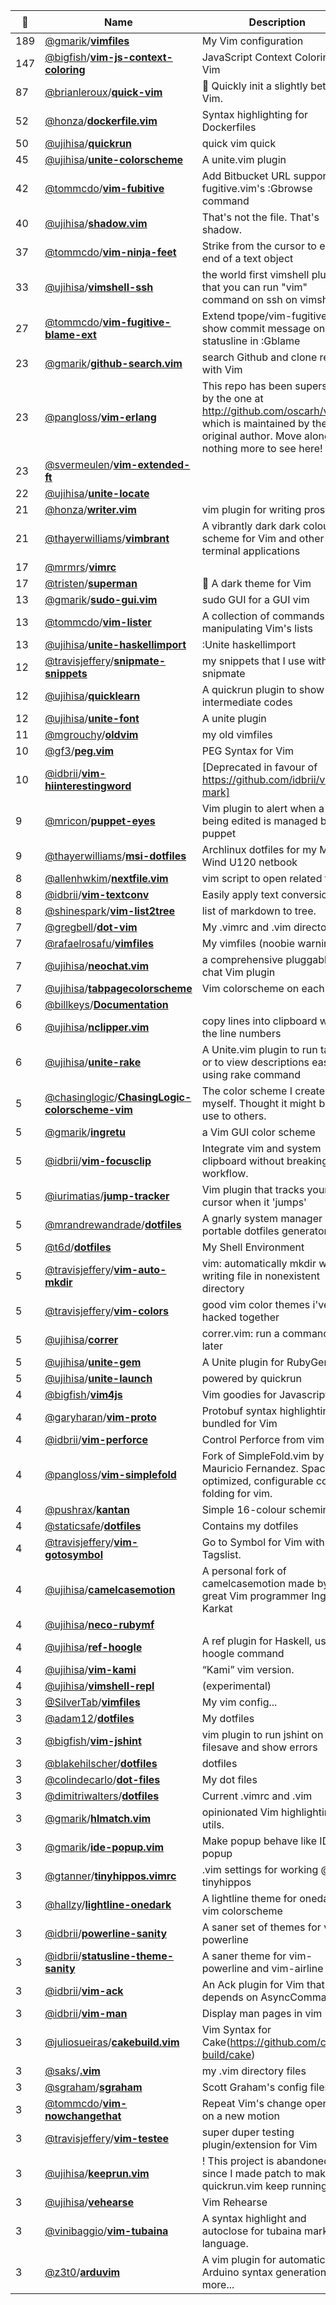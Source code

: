 |:star2: | Name | Description | 🌍|
|---|---|---|---|
|189|[@gmarik](https://github.com/gmarik)/[**vimfiles**](https://github.com/gmarik/vimfiles)|My Vim configuration||
|147|[@bigfish](https://github.com/bigfish)/[**vim-js-context-coloring**](https://github.com/bigfish/vim-js-context-coloring)|JavaScript Context Coloring in Vim||
|87|[@brianleroux](https://github.com/brianleroux)/[**quick-vim**](https://github.com/brianleroux/quick-vim)|:rocket: Quickly init a slightly better Vim.||
|52|[@honza](https://github.com/honza)/[**dockerfile.vim**](https://github.com/honza/dockerfile.vim)|Syntax highlighting for Dockerfiles||
|50|[@ujihisa](https://github.com/ujihisa)/[**quickrun**](https://github.com/ujihisa/quickrun)|quick vim quick||
|45|[@ujihisa](https://github.com/ujihisa)/[**unite-colorscheme**](https://github.com/ujihisa/unite-colorscheme)|A unite.vim plugin||
|42|[@tommcdo](https://github.com/tommcdo)/[**vim-fubitive**](https://github.com/tommcdo/vim-fubitive)|Add Bitbucket URL support to fugitive.vim's :Gbrowse command||
|40|[@ujihisa](https://github.com/ujihisa)/[**shadow.vim**](https://github.com/ujihisa/shadow.vim)|That's not the file. That's shadow.||
|37|[@tommcdo](https://github.com/tommcdo)/[**vim-ninja-feet**](https://github.com/tommcdo/vim-ninja-feet)|Strike from the cursor to either end of a text object||
|33|[@ujihisa](https://github.com/ujihisa)/[**vimshell-ssh**](https://github.com/ujihisa/vimshell-ssh)|the world first vimshell plugin that you can run "vim" command on ssh on vimshell||
|27|[@tommcdo](https://github.com/tommcdo)/[**vim-fugitive-blame-ext**](https://github.com/tommcdo/vim-fugitive-blame-ext)|Extend tpope/vim-fugitive to show commit message on statusline in :Gblame||
|23|[@gmarik](https://github.com/gmarik)/[**github-search.vim**](https://github.com/gmarik/github-search.vim)|search Github and clone repos with Vim|[:arrow_upper_right:](http://github.com/gmarik/github-search.vim)|
|23|[@pangloss](https://github.com/pangloss)/[**vim-erlang**](https://github.com/pangloss/vim-erlang)|This repo has been superseded by the one at http://github.com/oscarh/vimerl which is maintained by the original author. Move along, nothing more to see here!||
|23|[@svermeulen](https://github.com/svermeulen)/[**vim-extended-ft**](https://github.com/svermeulen/vim-extended-ft)|||
|22|[@ujihisa](https://github.com/ujihisa)/[**unite-locate**](https://github.com/ujihisa/unite-locate)|||
|21|[@honza](https://github.com/honza)/[**writer.vim**](https://github.com/honza/writer.vim)|vim plugin for writing prose||
|21|[@thayerwilliams](https://github.com/thayerwilliams)/[**vimbrant**](https://github.com/thayerwilliams/vimbrant)|A vibrantly dark dark colour scheme for Vim and other terminal applications||
|17|[@mrmrs](https://github.com/mrmrs)/[**vimrc**](https://github.com/mrmrs/vimrc)|||
|17|[@tristen](https://github.com/tristen)/[**superman**](https://github.com/tristen/superman)|:art: A dark theme for Vim||
|13|[@gmarik](https://github.com/gmarik)/[**sudo-gui.vim**](https://github.com/gmarik/sudo-gui.vim)|sudo GUI for a GUI vim|[:arrow_upper_right:](https://github.com/gmarik/sudo-gui.vim)|
|13|[@tommcdo](https://github.com/tommcdo)/[**vim-lister**](https://github.com/tommcdo/vim-lister)|A collection of commands for manipulating Vim's lists||
|13|[@ujihisa](https://github.com/ujihisa)/[**unite-haskellimport**](https://github.com/ujihisa/unite-haskellimport)|:Unite haskellimport||
|12|[@travisjeffery](https://github.com/travisjeffery)/[**snipmate-snippets**](https://github.com/travisjeffery/snipmate-snippets)|my snippets that I use with snipmate||
|12|[@ujihisa](https://github.com/ujihisa)/[**quicklearn**](https://github.com/ujihisa/quicklearn)|A quickrun plugin to show intermediate codes||
|12|[@ujihisa](https://github.com/ujihisa)/[**unite-font**](https://github.com/ujihisa/unite-font)|A unite plugin||
|11|[@mgrouchy](https://github.com/mgrouchy)/[**oldvim**](https://github.com/mgrouchy/oldvim)|my old vimfiles|[:arrow_upper_right:](http://mikegrouchy.com)|
|10|[@gf3](https://github.com/gf3)/[**peg.vim**](https://github.com/gf3/peg.vim)|PEG Syntax for Vim||
|10|[@idbrii](https://github.com/idbrii)/[**vim-hiinterestingword**](https://github.com/idbrii/vim-hiinterestingword)|[Deprecated in favour of https://github.com/idbrii/vim-mark]||
|9|[@mricon](https://github.com/mricon)/[**puppet-eyes**](https://github.com/mricon/puppet-eyes)|Vim plugin to alert when a file being edited is managed by puppet||
|9|[@thayerwilliams](https://github.com/thayerwilliams)/[**msi-dotfiles**](https://github.com/thayerwilliams/msi-dotfiles)|Archlinux dotfiles for my MSI Wind U120 netbook|[:arrow_upper_right:](http://cinderwick.ca)|
|8|[@allenhwkim](https://github.com/allenhwkim)/[**nextfile.vim**](https://github.com/allenhwkim/nextfile.vim)|vim script to open related files||
|8|[@idbrii](https://github.com/idbrii)/[**vim-textconv**](https://github.com/idbrii/vim-textconv)|Easily apply text conversions. ||
|8|[@shinespark](https://github.com/shinespark)/[**vim-list2tree**](https://github.com/shinespark/vim-list2tree)|list of markdown to tree.||
|7|[@gregbell](https://github.com/gregbell)/[**dot-vim**](https://github.com/gregbell/dot-vim)|My .vimrc and .vim directory||
|7|[@rafaelrosafu](https://github.com/rafaelrosafu)/[**vimfiles**](https://github.com/rafaelrosafu/vimfiles)|My vimfiles (noobie warning)||
|7|[@ujihisa](https://github.com/ujihisa)/[**neochat.vim**](https://github.com/ujihisa/neochat.vim)|a comprehensive pluggable chat Vim plugin||
|7|[@ujihisa](https://github.com/ujihisa)/[**tabpagecolorscheme**](https://github.com/ujihisa/tabpagecolorscheme)|Vim colorscheme on each tabs||
|6|[@billkeys](https://github.com/billkeys)/[**Documentation**](https://github.com/billkeys/Documentation)|||
|6|[@ujihisa](https://github.com/ujihisa)/[**nclipper.vim**](https://github.com/ujihisa/nclipper.vim)|copy lines into clipboard with the line numbers||
|6|[@ujihisa](https://github.com/ujihisa)/[**unite-rake**](https://github.com/ujihisa/unite-rake)|A Unite.vim plugin to run tasks or to view descriptions easily, using rake command||
|5|[@chasinglogic](https://github.com/chasinglogic)/[**ChasingLogic-colorscheme-vim**](https://github.com/chasinglogic/ChasingLogic-colorscheme-vim)|The color scheme I created for myself. Thought it might be of use to others.||
|5|[@gmarik](https://github.com/gmarik)/[**ingretu**](https://github.com/gmarik/ingretu)|a Vim GUI color scheme|[:arrow_upper_right:](http://github.com/gmarik/ingretu)|
|5|[@idbrii](https://github.com/idbrii)/[**vim-focusclip**](https://github.com/idbrii/vim-focusclip)|Integrate vim and system clipboard without breaking your workflow.||
|5|[@iurimatias](https://github.com/iurimatias)/[**jump-tracker**](https://github.com/iurimatias/jump-tracker)|Vim plugin that tracks your cursor when it 'jumps'||
|5|[@mrandrewandrade](https://github.com/mrandrewandrade)/[**dotfiles**](https://github.com/mrandrewandrade/dotfiles)|A gnarly system manager and portable dotfiles generator|[:arrow_upper_right:](http://mrandrewandrade.com/dotfiles)|
|5|[@t6d](https://github.com/t6d)/[**dotfiles**](https://github.com/t6d/dotfiles)|My Shell Environment||
|5|[@travisjeffery](https://github.com/travisjeffery)/[**vim-auto-mkdir**](https://github.com/travisjeffery/vim-auto-mkdir)|vim: automatically mkdir when writing file in nonexistent directory|[:arrow_upper_right:](http://twitter.com/travisjeffery)|
|5|[@travisjeffery](https://github.com/travisjeffery)/[**vim-colors**](https://github.com/travisjeffery/vim-colors)|good vim color themes i've hacked together||
|5|[@ujihisa](https://github.com/ujihisa)/[**correr**](https://github.com/ujihisa/correr)|correr.vim: run a command later||
|5|[@ujihisa](https://github.com/ujihisa)/[**unite-gem**](https://github.com/ujihisa/unite-gem)|A Unite plugin for RubyGems||
|5|[@ujihisa](https://github.com/ujihisa)/[**unite-launch**](https://github.com/ujihisa/unite-launch)|powered by quickrun||
|4|[@bigfish](https://github.com/bigfish)/[**vim4js**](https://github.com/bigfish/vim4js)|Vim goodies for Javascript||
|4|[@garyharan](https://github.com/garyharan)/[**vim-proto**](https://github.com/garyharan/vim-proto)|Protobuf syntax highlighting bundled for Vim||
|4|[@idbrii](https://github.com/idbrii)/[**vim-perforce**](https://github.com/idbrii/vim-perforce)|Control Perforce from vim|[:arrow_upper_right:](http://www.vim.org/scripts/script.php?script_id=240)|
|4|[@pangloss](https://github.com/pangloss)/[**vim-simplefold**](https://github.com/pangloss/vim-simplefold)|Fork of SimpleFold.vim by Mauricio Fernandez. Space-optimized, configurable code folding for vim.|[:arrow_upper_right:](http://eigenclass.org/hiki/simplefold)|
|4|[@pushrax](https://github.com/pushrax)/[**kantan**](https://github.com/pushrax/kantan)|Simple 16-colour scheming||
|4|[@staticsafe](https://github.com/staticsafe)/[**dotfiles**](https://github.com/staticsafe/dotfiles)|Contains my dotfiles||
|4|[@travisjeffery](https://github.com/travisjeffery)/[**vim-gotosymbol**](https://github.com/travisjeffery/vim-gotosymbol)|Go to Symbol for Vim with Tagslist.||
|4|[@ujihisa](https://github.com/ujihisa)/[**camelcasemotion**](https://github.com/ujihisa/camelcasemotion)|A personal fork of camelcasemotion made by a great Vim programmer Ingo Karkat|[:arrow_upper_right:](http://www.vim.org/scripts/script.php?script_id=1905)|
|4|[@ujihisa](https://github.com/ujihisa)/[**neco-rubymf**](https://github.com/ujihisa/neco-rubymf)|||
|4|[@ujihisa](https://github.com/ujihisa)/[**ref-hoogle**](https://github.com/ujihisa/ref-hoogle)|A ref plugin for Haskell, using hoogle command||
|4|[@ujihisa](https://github.com/ujihisa)/[**vim-kami**](https://github.com/ujihisa/vim-kami)|“Kami” vim version.||
|4|[@ujihisa](https://github.com/ujihisa)/[**vimshell-repl**](https://github.com/ujihisa/vimshell-repl)|(experimental)||
|3|[@SilverTab](https://github.com/SilverTab)/[**vimfiles**](https://github.com/SilverTab/vimfiles)|My vim config...||
|3|[@adam12](https://github.com/adam12)/[**dotfiles**](https://github.com/adam12/dotfiles)|My dotfiles||
|3|[@bigfish](https://github.com/bigfish)/[**vim-jshint**](https://github.com/bigfish/vim-jshint)|vim plugin to run jshint on filesave and show errors||
|3|[@blakehilscher](https://github.com/blakehilscher)/[**dotfiles**](https://github.com/blakehilscher/dotfiles)|dotfiles||
|3|[@colindecarlo](https://github.com/colindecarlo)/[**dot-files**](https://github.com/colindecarlo/dot-files)|My dot files||
|3|[@dimitriwalters](https://github.com/dimitriwalters)/[**dotfiles**](https://github.com/dimitriwalters/dotfiles)|Current .vimrc and .vim||
|3|[@gmarik](https://github.com/gmarik)/[**hlmatch.vim**](https://github.com/gmarik/hlmatch.vim)|opinionated Vim highlighting utils.||
|3|[@gmarik](https://github.com/gmarik)/[**ide-popup.vim**](https://github.com/gmarik/ide-popup.vim)|Make popup behave like IDE popup|[:arrow_upper_right:](http://vim.wikia.com/wiki/Make_Vim_completion_popup_menu_work_just_like_in_an_IDE)|
|3|[@gtanner](https://github.com/gtanner)/[**tinyhippos.vimrc**](https://github.com/gtanner/tinyhippos.vimrc)|.vim settings for working @ tinyhippos||
|3|[@hallzy](https://github.com/hallzy)/[**lightline-onedark**](https://github.com/hallzy/lightline-onedark)|A lightline theme for onedark vim colorscheme||
|3|[@idbrii](https://github.com/idbrii)/[**powerline-sanity**](https://github.com/idbrii/powerline-sanity)|A saner set of themes for vim-powerline||
|3|[@idbrii](https://github.com/idbrii)/[**statusline-theme-sanity**](https://github.com/idbrii/statusline-theme-sanity)|A saner theme for vim-powerline and vim-airline||
|3|[@idbrii](https://github.com/idbrii)/[**vim-ack**](https://github.com/idbrii/vim-ack)|An Ack plugin for Vim that depends on AsyncCommand||
|3|[@idbrii](https://github.com/idbrii)/[**vim-man**](https://github.com/idbrii/vim-man)|Display man pages in vim||
|3|[@juliosueiras](https://github.com/juliosueiras)/[**cakebuild.vim**](https://github.com/juliosueiras/cakebuild.vim)|Vim Syntax for Cake(https://github.com/cake-build/cake)||
|3|[@saks](https://github.com/saks)/[**.vim**](https://github.com/saks/.vim)|my .vim directory files||
|3|[@sgraham](https://github.com/sgraham)/[**sgraham**](https://github.com/sgraham/sgraham)|Scott Graham's config files|[:arrow_upper_right:](http://blog.learnr.org/)|
|3|[@tommcdo](https://github.com/tommcdo)/[**vim-nowchangethat**](https://github.com/tommcdo/vim-nowchangethat)|Repeat Vim's change operator on a new motion||
|3|[@travisjeffery](https://github.com/travisjeffery)/[**vim-testee**](https://github.com/travisjeffery/vim-testee)|super duper testing plugin/extension for Vim||
|3|[@ujihisa](https://github.com/ujihisa)/[**keeprun.vim**](https://github.com/ujihisa/keeprun.vim)|! This project is abandoned since I made patch to make quickrun.vim keep running !||
|3|[@ujihisa](https://github.com/ujihisa)/[**vehearse**](https://github.com/ujihisa/vehearse)|Vim Rehearse||
|3|[@vinibaggio](https://github.com/vinibaggio)/[**vim-tubaina**](https://github.com/vinibaggio/vim-tubaina)|A syntax highlight and autoclose for tubaina markup language.||
|3|[@z3t0](https://github.com/z3t0)/[**arduvim**](https://github.com/z3t0/arduvim)|A vim plugin for automatic Arduino syntax generation and more...|[:arrow_upper_right:](http://z3t0.github.io/arduvim)|

